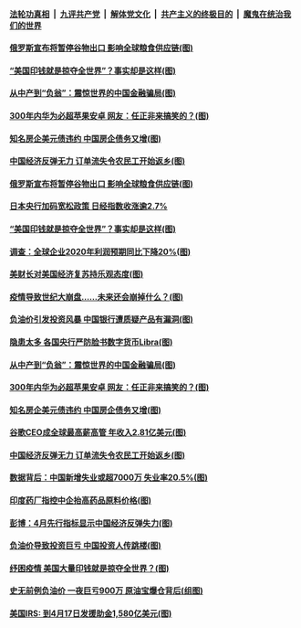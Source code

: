 

####  [法轮功真相](../../../../basic/blob/master/README.md?t=04272131) &nbsp;|&nbsp; [九评共产党](../../../../9ping.md/blob/master/README.md?t=04272131) &nbsp;|&nbsp; [解体党文化](../../../../jtdwh.md/blob/master/README.md?t=04272131)  &nbsp;|&nbsp; [共产主义的终极目的](../../../../gczydzjmd.md/blob/master/README.md?t=04272131) &nbsp;|&nbsp; [魔鬼在统治我们的世界](../../../../mgztzwmdsj.md/blob/master/README.md?t=04272131) 

#### [俄罗斯宣布将暂停谷物出口 影响全球粮食供应链(图)](../pages/p5/931311.md?t=04272131) 

#### [“美国印钱就是掠夺全世界”？事实却是这样(图)](../pages/p5/931242.md?t=04272131) 

#### [从中产到“负翁”：震惊世界的中国金融骗局(图)](../pages/p5/931234.md?t=04272131) 

#### [300年内华为必超苹果安卓 网友：任正非来搞笑的？(图)](../pages/p5/931226.md?t=04272131) 

#### [知名房企美元债违约 中国房企债务又增(图)](../pages/p5/931220.md?t=04272131) 

#### [中国经济反弹无力 订单流失令农民工开始返乡(图)](../pages/p5/931206.md?t=04272131) 

#### [俄罗斯宣布将暂停谷物出口 影响全球粮食供应链(图)](../pages/p5/931311.md?t=04272131) 

#### [日本央行加码宽松政策 日经指数收涨逾2.7%](../pages/p5/931310.md?t=04272131) 

#### [“美国印钱就是掠夺全世界”？事实却是这样(图)](../pages/p5/931242.md?t=04272131) 

#### [调查：全球企业2020年利润预期同比下降20%(图)](../pages/p5/931296.md?t=04272131) 

#### [美财长对美国经济复苏持乐观态度(图)](../pages/p5/931290.md?t=04272131) 

#### [疫情导致世纪大崩盘……未来还会崩掉什么？(图)](../pages/p5/931238.md?t=04272131) 

#### [负油价引发投资风暴 中国银行遭质疑产品有漏洞(图)](../pages/p5/931248.md?t=04272131) 

#### [隐患太多 各国央行严防脸书数字货币Libra(图)](../pages/p5/931247.md?t=04272131) 

#### [从中产到“负翁”：震惊世界的中国金融骗局(图)](../pages/p5/931234.md?t=04272131) 

#### [300年内华为必超苹果安卓 网友：任正非来搞笑的？(图)](../pages/p5/931226.md?t=04272131) 

#### [知名房企美元债违约 中国房企债务又增(图)](../pages/p5/931220.md?t=04272131) 

#### [谷歌CEO成全球最高薪高管 年收入2.81亿美元(图)](../pages/p5/931217.md?t=04272131) 

#### [中国经济反弹无力 订单流失令农民工开始返乡(图)](../pages/p5/931206.md?t=04272131) 

#### [数据背后：中国新增失业或超7000万 失业率20.5%(图)](../pages/p5/931203.md?t=04272131) 

#### [印度药厂指控中企抬高药品原料价格(图)](../pages/p5/931177.md?t=04272131) 

#### [彭博：4月先行指标显示中国经济反弹失力(图)](../pages/p5/931176.md?t=04272131) 

#### [负油价导致投资巨亏 中国投资人传跳楼(图)](../pages/p5/931166.md?t=04272131) 

#### [纾困疫情 美国大量印钱就是掠夺全世界？(图)](../pages/p5/931112.md?t=04272131) 

#### [史无前例负油价 一夜巨亏900万 原油宝爆仓背后(组图)](../pages/p5/931018.md?t=04272131) 

#### [美国IRS: 到4月17日发援助金1,580亿美元(图)](../pages/p5/931095.md?t=04272131) 


